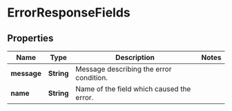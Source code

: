 
# ErrorResponseFields

## Properties
Name | Type | Description | Notes
------------ | ------------- | ------------- | -------------
**message** | **String** | Message describing the error condition. | 
**name** | **String** | Name of the field which caused the error. | 



